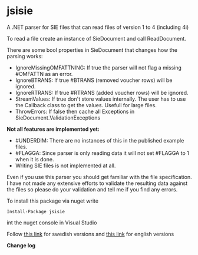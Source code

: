 jsisie
======

A .NET parser for SIE files that can read files of version 1 to 4 (including 4i)

To read a file create an instance of SieDocument and call ReadDocument.

There are some bool properties in SieDocument that changes how the parsing works:

+ IgnoreMissingOMFATTNING: If true the parser will not flag a missing #OMFATTN as an error.
+ IgnoreBTRANS: If true #BTRANS (removed voucher rows) will be ignored.
+ IgnoreRTRANS: If true #RTRANS (added voucher rows) will be ignored.
+ StreamValues: If true don't store values internally. The user has to use the Callback class to get the values. Usefull for large files.
+ ThrowErrors: If false then cache all Exceptions in SieDocument.ValidationExceptions

**Not all features are implemented yet:**

+ #UNDERDIM: There are no instances of this in the published example files.
+ #FLAGGA: Since parser is only reading data it will not set #FLAGGA to 1 when it is done.
+ Writing SIE files is not implemented at all.


Even if you use this parser you should get familiar with the file specification.
I have not made any extensive efforts to validate the resulting data against the files so please do your validation and tell me if you find any errors.


To install this package via nuget write

	Install-Package jsisie

int the nuget console in Visual Studio 

Follow [this link](http://www.sie.se/?page_id=20) for swedish versions and [this link](http://www.sie.se/?page_id=250) for english versions

**Change log**


